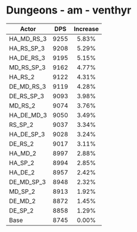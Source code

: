 # Dungeons - am - venthyr
| Actor | DPS | Increase |
|---|:---:|:---:|
|HA_MD_RS_3|9255|5.83%|
|HA_RS_SP_3|9208|5.29%|
|HA_DE_RS_3|9195|5.15%|
|MD_RS_SP_3|9162|4.77%|
|HA_RS_2|9122|4.31%|
|DE_MD_RS_3|9119|4.28%|
|DE_RS_SP_3|9093|3.98%|
|MD_RS_2|9074|3.76%|
|HA_DE_MD_3|9050|3.49%|
|RS_SP_2|9037|3.34%|
|HA_DE_SP_3|9028|3.24%|
|DE_RS_2|9017|3.11%|
|HA_MD_2|8997|2.88%|
|HA_SP_2|8994|2.85%|
|HA_DE_2|8957|2.42%|
|DE_MD_SP_3|8948|2.32%|
|MD_SP_2|8913|1.92%|
|DE_MD_2|8872|1.45%|
|DE_SP_2|8858|1.29%|
|Base|8745|0.00%|
